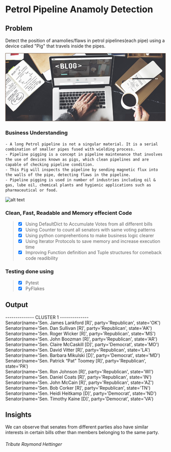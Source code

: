 # Petrol Pipeline Anamoly Detection

## Problem
Detect the position of anamolies/flaws in petrol pipelines(each pipe) using a device called "Pig" that travels inside the pipes.

<img src='Blog-Become-a-Book-Banner.jpg'>

### Business Understanding
    - A long Petrol pipeline is not a singular material. It is a serial combination of smaller pipes fused with wielding process.
    - Pipeline pigging is a concept in pipeline maintenance that involves the use of devices known as pigs, which clean pipelines and are capable of checking pipeline condition.
    - This Pig will inspects the pipeline by sending magnetic flux into the walls of the pipe, detecting flaws in the pipeline.
    - Pipeline pigging is used in number of industries including oil & gas, lube oil, chemical plants and hygienic applications such as pharmaceutical or food.

![alt text](https://www.google.com/search?q=adsf&safe=active&sxsrf=ALeKk023tu3xZKJY_LzdkMkoSZvOgtOtQA:1594054267143&source=lnms&tbm=isch&sa=X&ved=2ahUKEwjX1OHyirnqAhXWc30KHV1LBJMQ_AUoAnoECAwQBA&biw=1440&bih=740#imgrc=qD1rgGhQlsU8KM)

### Clean, Fast, Readable and Memory effecient Code

> - [x] Using DefaultDict to Accumulate Votes from all different bills
> - [x] Using Counter to count all senators with same voting patterns
> - [x] Using python comprehentions to make business logic clearer
> - [x] Using Iterator Protocols to save memory and increase execution time
> - [x] Improving Function definition and Tuple structures for comeback code readibility

### Testing done using
> - [x] Pytest
> - [x] PyFlakes

## Output
-------------- CLUSTER 1 --------------\
Senator(name='Sen. James Lankford [R]', party='Republican', state='OK')\
Senator(name='Sen. Dan Sullivan [R]', party='Republican', state='AK')\
Senator(name='Sen. Roger Wicker [R]', party='Republican', state='MS')\
Senator(name='Sen. John Boozman [R]', party='Republican', state='AR')\
Senator(name='Sen. Claire McCaskill [D]', party='Democrat', state='MO')\
Senator(name='Sen. David Vitter [R]', party='Republican', state='LA')\
Senator(name='Sen. Barbara Mikulski [D]', party='Democrat', state='MD')\
Senator(name='Sen. Patrick “Pat” Toomey [R]', party='Republican', state='PA')\
Senator(name='Sen. Ron Johnson [R]', party='Republican', state='WI')\
Senator(name='Sen. Daniel Coats [R]', party='Republican', state='IN')\
Senator(name='Sen. John McCain [R]', party='Republican', state='AZ')\
Senator(name='Sen. Bob Corker [R]', party='Republican', state='TN')\
Senator(name='Sen. Heidi Heitkamp [D]', party='Democrat', state='ND')\
Senator(name='Sen. Timothy Kaine [D]', party='Democrat', state='VA')

## Insights
We can observe that senates from different parties also have similar interests in certain bills other than members belonging to the same party. 

###### Tribute Raymond Hettinger
